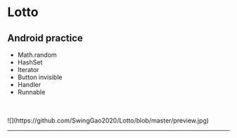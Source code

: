 Lotto
=
Android practice
-
* Math.random
* HashSet
* Iterator
* Button invisible
* Handler
* Runnable
<br>
<br>
![](https://github.com/SwingGao2020/Lotto/blob/master/preview.jpg)

---


